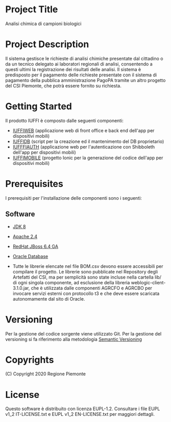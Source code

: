 # Project Title
Analisi chimica di campioni biologici

# Project Description
Il sistema gestisce le richieste di analisi chimiche presentate dal cittadino o da un tecnico delegato ai laboratori regionali di analisi, consentendo a questi ultimi la registrazione dei risultati delle analisi. Il sistema è predisposto per il pagamento delle richieste presentate con il sistema di pagamento della pubblica amministrazione PagoPA tramite un altro progetto del CSI Piemonte, che potrà essere fornito su richiesta.

# Getting Started
Il prodotto IUFFI è composto dalle seguenti componenti:
- [IUFFIWEB](https://github.com/regione-piemonte/iuffi/iuffiweb) (applicazione web di front office e back end dell'app per dispositivi mobili)
- [IUFFIDB](https://github.com/regione-piemonte/iuffi/iuffidb) (script per la creazione ed il mantenimento del DB proprietario)
- [IUFFFIAUTH](https://github.com/regione-piemonte/iuffi/iuffiauth) (applicazione web per l'autenticazione con Shibboleth dell'app per dispositivi mobili)
- [IUFFIMOBILE](https://github.com/regione-piemonte/iuffi/iuffimobule) (progetto Ionic per la generazione del codice dell'app per dispositivi mobili)

# Prerequisites
I prerequisiti per l'installazione delle componenti sono i seguenti:
## Software
- [JDK 8](https://www.apache.org)
- [Apache 2.4](https://www.apache.org)
- [RedHat JBoss 6.4 GA](https://developers.redhat.com)  
- [Oracle Database ](https://www.oracle.com)  

- Tutte le librerie elencate nel file BOM.csv devono essere accessibili per compilare il progetto. Le librerie sono pubblicate nel Repository degli Artefatti del CSI, ma per semplicità sono state incluse nella cartella lib/ di ogni singola componente, ad esclusione della libreria weblogic-client-3.1.0.jar, che è utilizzata dalle componenti AGRCFO e AGRCBO per invocare servizi esterni con protocollo t3 e che deve essere scaricata autonomamente dal sito di Oracle.

# Versioning
Per la gestione del codice sorgente viene utilizzato Git. Per la gestione del versioning si fa riferimento alla metodologia [Semantic Versioning](https://semver.org) 

# Copyrights
(C) Copyright 2020 Regione Piemonte

# License
Questo software è distribuito con licenza EUPL-1.2.
Consultare i file EUPL v1_2 IT-LICENSE.txt e EUPL v1_2 EN-LICENSE.txt per maggiori dettagli.
